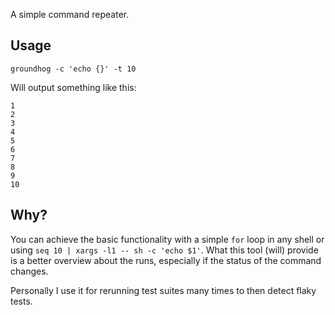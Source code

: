 A simple command repeater.

## Usage

`groundhog -c 'echo {}' -t 10`

Will output something like this:

```
1
2
3
4
5
6
7
8
9
10
```

## Why?

You can achieve the basic functionality with a simple `for` loop in any shell or using `seq 10 | xargs -l1 -- sh -c 'echo $1'`.
What this tool (will) provide is a better overview about the runs, especially if the status of the command changes.

Personally I use it for rerunning test suites many times to then detect flaky tests.
